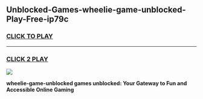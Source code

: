 
## Unblocked-Games-wheelie-game-unblocked-Play-Free-ip79c
<h3>
<a href="https://premium76.site?title=wheelie-game-unblocked&ref=23A">CLICK TO PLAY</a></h3>
<hr>

<h3>
<a href="https://premium76.site?title=wheelie-game-unblocked&ref=23A">CLICK 2 PLAY</a>
  
</h3>

<a href="https://premium76.site?title=wheelie-game-unblocked&ref=23A"><img src="https://clearcache.store/games.png"></a>


**wheelie-game-unblocked games unblocked: Your Gateway to Fun and Accessible Online Gaming**
